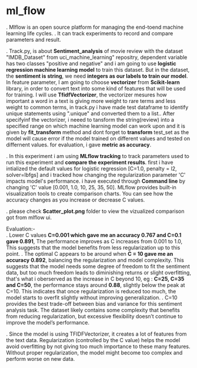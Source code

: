 # ml_flow

. Mlflow is an open source platform for managing the end-toend machine learning life cycles.
. It can track experiments to record and compare parameters and result.

. Track.py, is about **Sentiment_analysis** of movie review with the dataset "IMDB_Dataset" from uci_machine_learning" repositry, dependent variable has two classes "positive and negative" and i am going to use **logistic regression machine learning model** to train this dataset. But in the dataset, the **sentiment is string**, we need **integers as our labels to train our model**. In feature parameter, I am going to choose **vectorizer** from **Scikit-learn** library, in order to convert text into some kind of features that will be used for training. I will use **TfidfVectorizer**, the vectorizer mesures how important a word in a text is giving more weight to rare terms and less weight to common terms, in track.py i have made test dataframe to identify unique statements using ".unique" and converted them to a list.. After specifyinf the vectorizer, i neeed to tansform the string(review) into a specified range on which machine learning model can work upon and it is given by **fit_transform** method and dont forget to **transform** test_set as the model will cause error if the model trained on different values and tested on differnent values. for evaluation, i gave **metric as accuracy**. 

. In this experiment i am using **MLflow tracking** to track parameters used to run this experiment and **compare the experiment results**. first i have intialized the default values for logistic regression [C=1.0, penalty = l2, solver=lbfgs] and i tracked how changing the regularization parameter 'C' impacts model's performance. i have executed through **Command line** by changing 'C' value [0.001, 1.0, 10, 25, 35, 50]. MLflow provides built-in visualization tools to create comparison charts. You can see how the accuracy changes as you increase or decrease C values.

. please check **Scatter_plot.png** folder to view the vizualized comparison got from mlflow ui.

Evaluation:-  
. Lower C values **C=0.001 which gave me an accuracy 0.767 and C=0.1 gave 0.891**, The performance improves as C increases from 0.001 to 1.0, This suggests that the model benefits from less regularization up to this point.
. The optimal C appears to be around when **C = 10 gave me an accuracy 0.892**, balancing the regularization and model complexity. This suggests that the model needs some degree of freedom to fit the sentiment data, but too much freedom leads to diminishing returns or slight overfitting, that's what i oberserved as the increase in C beyond 10, eg : **C=25, C=35 and C=50**, the performance stays around **0.88**, slightly below the peak at C=10. This indicates that once regularization is reduced too much, the model starts to overfit slightly without improving generalization.
. C=10 provides the best trade-off between bias and variance for this sentiment analysis task. The dataset likely contains some complexity that benefits from reducing regularization, but excessive flexibility doesn’t continue to improve the model’s performance.

. Since the model is using TFIDFVectorizer, it creates a lot of features from the text data. Regularization (controlled by the C value) helps the model avoid overfitting by not giving too much importance to these many features. Without proper regularization, the model might become too complex and perform worse on new data.
